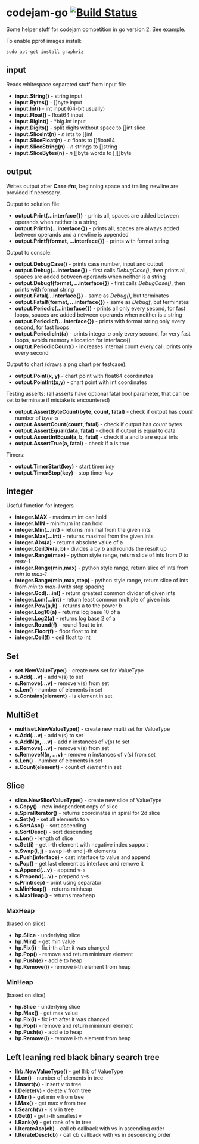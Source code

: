 # codejam-go [![Build Status](https://travis-ci.org/matematik7/codejam-go-v2.svg?branch=master)](https://travis-ci.org/matematik7/codejam-go-v2)

Some helper stuff for codejam competition in go version 2. See example.

To enable pprof images install:
```
sudo apt-get install graphviz
```


## input

Reads whitespace separated stuff from input file

- **input.String()** - string input
- **input.Bytes()** - []byte input
- **input.Int()** - int input (64-bit usually)
- **input.Float()** - float64 input
- **input.BigInt()** - \*big.Int input
- **input.Digits()** - split digits without space to []int slice
- **input.SliceInt(n)** - *n* ints to []int
- **input.SliceFloat(n)** - *n* floats to []float64
- **input.SliceString(n)** - *n* strings to []string
- **input.SliceBytes(n)** - *n* []byte words to [][]byte


## output

Writes output after **Case #n:**, beginning space and trailing newline are provided if necessary.

Output to solution file:
- **output.Print(...interface{})** - prints all, spaces are added between operands when neither is a string
- **output.Println(...interface{})** - prints all, spaces are always added between operands and a newline is appended
- **output.Printf(format, ...interface{})** - prints with format string

Output to console:
- **output.DebugCase()** - prints case number, input and output
- **output.Debug(...interface{})** - first calls *DebugCase()*, then prints all, spaces are added between operands when neither is a string
- **output.Debugf(format, ...interface{})** - first calls *DebugCase()*, then prints with format string
- **output.Fatal(...interface{})** - same as *Debug()*, but terminates
- **output.Fatalf(format, ...interface{})** - same as *Debugf*, but terminates
- **output.Periodic(...interface{})** - prints all only every second, for fast loops, spaces are added between operands when neither is a string
- **output.Periodicf(...interface{})** - prints with format string only every second, for fast loops
- **output.PeriodicInt(a)** - prints integer *a* only every second, for very fast loops, avoids memory allocation for interface{}
- **ouptut.PeriodicCount()** - increases internal count every call, prints only every second

Output to chart (draws a png chart per testcase):
- **output.Point(x, y)** - chart point with float64 coordinates
- **output.PointInt(x,y)** - chart point with int coordinates

Testing asserts:
(all asserts have optional fatal bool parameter, that can be set to terminate if mistake is encountered)
- **output.AssertByteCount(byte, count, fatal)** - check if output has *count* number of *byte*-s
- **output.AssertCount(count, fatal)** - check if output has *count* bytes
- **output.AssertEqual(data, fatal)** - check if output is equal to data
- **output.AssertIntEqual(a, b, fatal)** - check if a and b are equal ints
- **output.AssertTrue(a, fatal)** - check if a is true

Timers:
- **output.TimerStart(key)** - start timer *key*
- **output.TimerStop(key)** - stop timer *key*

## integer

Useful function for integers

- **integer.MAX** - maximum int can hold
- **integer.MIN** - minimum int can hold
- **integer.Min(...int)** - returns minimal from the given ints
- **integer.Max(...int)** - returns maximal from the given ints
- **integer.Abs(a)** - returns absolute value of a
- **integer.CeilDiv(a, b)** - divides a by b and rounds the result up
- **integer.Range(max)** - python style range, return slice of ints from *0* to *max-1*
- **integer.Range(min,max)** - python style range, return slice of ints from *min* to *max-1*
- **integer.Range(min,max,step)** - python style range, return slice of ints from *min* to *max-1* with step spacing
- **integer.Gcd(...int)** - return greatest common divider of given ints
- **integer.Lcm(...int)** - return least common multiple of given ints
- **integer.Pow(a,b)** - returns a to the power b
- **integer.Log10(a)** - returns log base 10 of a
- **integer.Log2(a)** - returns log base 2 of a
- **integer.Round(f)** - round float to int
- **integer.Floor(f)** - floor float to int
- **integer.Ceil(f)** - ceil float to int

## Set

- **set.NewValueType()** - create new set for ValueType
- **s.Add(...v)** - add v(s) to set
- **s.Remove(...v)** - remove v(s) from set
- **s.Len()** - number of elements in set
- **s.Contains(element)** - is element in set

## MultiSet

- **multiset.NewValueType()** - create new multi set for ValueType
- **s.Add(...v)** - add v(s) to set
- **s.AddN(n, ...v)** - add n instances of v(s) to set
- **s.Remove(...v)** - remove v(s) from set
- **s.RemoveN(n, ...v)** - remove n instances of v(s) from set
- **s.Len()** - number of elements in set
- **s.Count(element)** - count of *element* in set

## Slice

- **slice.NewSliceValueType()** - create new slice of ValueType
- **s.Copy()** - new independent copy of slice
- **s.SpiralIterator()** - returns coordinates in spiral for 2d slice
- **s.Set(v)** - set all elements to v
- **s.SortAsc()** - sort ascending
- **s.SortDesc()** - sort descending
- **s.Len()** - length of slice
- **s.Get(i)** - get i-th element with negative index support
- **s.Swap(i, j)** - swap i-th and j-th elements
- **s.Push(interface)** - cast interface to value and append
- **s.Pop()** - get last element as interface and remove it
- **s.Append(...v)** - append v-s
- **s.Prepend(...v)** - prepend v-s
- **s.Print(sep)** - print using separator
- **s.MinHeap()** - returns minheap
- **s.MaxHeap()** - returns maxheap

### MaxHeap
(based on slice)

- **hp.Slice** - underlying slice
- **hp.Min()** - get min value
- **hp.Fix(i)** - fix i-th after it was changed
- **hp.Pop()** - remove and return minimum element
- **hp.Push(e)** - add e to heap
- **hp.Remove(i)** - remove i-th element from heap

### MinHeap
(based on slice)

- **hp.Slice** - underlying slice
- **hp.Max()** - get max value
- **hp.Fix(i)** - fix i-th after it was changed
- **hp.Pop()** - remove and return minimum element
- **hp.Push(e)** - add e to heap
- **hp.Remove(i)** - remove i-th element from heap

## Left leaning red black binary search tree

- **llrb.NewValueType()** - get llrb of ValueType
- **l.Len()** - number of elements in tree
- **l.Insert(v)** - insert v to tree
- **l.Delete(v)** - delete v from tree
- **l.Min()** - get min v from tree
- **l.Max()** - get max v from tree
- **l.Search(v)** - is v in tree
- **l.Get(i)** - get i-th smallest v
- **l.Rank(v)** - get rank of v in tree
- **l.IterateAsc(cb)** - call cb callback with vs in ascending order
- **l.IterateDesc(cb)** - call cb callback with vs in descending order
